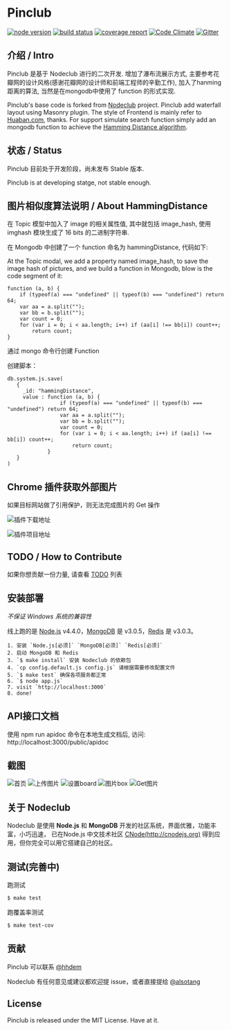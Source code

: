 Pinclub
=======

[![node version][node-image]][node-url]
[![build status](http://git.jinwanzhilian.com/liubing/nodeclub/badges/master/build.svg)](http://git.jinwanzhilian.com/liubing/nodeclub/commits/master)
[![coverage report](http://git.jinwanzhilian.com/liubing/nodeclub/badges/master/coverage.svg)](http://jiuyanlou.com/public/testcov/index.html)
[![Code Climate](https://codeclimate.com/github/pinclub/pinclub.svg)](https://codeclimate.com/github/pinclub/pinclub)
[![Gitter](https://badges.gitter.im/pinclub/pinclub.svg)](https://gitter.im/pinclub/Lobby)

[node-image]: https://img.shields.io/badge/node.js-%3E=_4.2-green.svg?style=flat-square
[node-url]: http://nodejs.org/download/

## 介绍 / Intro

Pinclub 是基于 Nodeclub 进行的二次开发. 增加了瀑布流展示方式, 主要参考花瓣网的设计风格(感谢花瓣网的设计师和前端工程师的辛勤工作), 加入了hanming距离的算法, 当然是在mongodb中使用了 function 的形式实现.

Pinclub's base code is forked from [Nodeclub](https://github.com/cnodejs/nodeclub) project. Pinclub add waterfall layout using Masonry plugin. The style of Frontend is mainly refer to [Huaban.com](http://huaban.com), thanks.
For support simulate search function simply add an mongodb function to achieve the [Hamming Distance algorithm](https://zh.wikipedia.org/wiki/%E6%B1%89%E6%98%8E%E8%B7%9D%E7%A6%BB).

## 状态 / Status

Pinclub 目前处于开发阶段，尚未发布 Stable 版本.

Pinclub is at developing statge, not stable enough.

## 图片相似度算法说明 / About HammingDistance

在 Topic 模型中加入了 image 的相关属性值, 其中就包括 image_hash, 使用 imghash 模块生成了 16 bits 的二进制字符串.

在 Mongodb 中创建了一个 function 命名为 hammingDistance, 代码如下:

At the Topic modal, we add a property named image_hash, to save the image hash of pictures, and we build a function in Mongodb, blow is the code segment of it:

```
function (a, b) {
    if (typeof(a) === "undefined" || typeof(b) === "undefined") return 64;
    var aa = a.split("");
    var bb = b.split("");
    var count = 0;
    for (var i = 0; i < aa.length; i++) if (aa[i] !== bb[i]) count++;
        return count;
}
```

通过 mongo 命令行创建 Function

创建脚本：
```
db.system.js.save(
   {
     _id: "hammingDistance",
     value : function (a, b) {
                 if (typeof(a) === "undefined" || typeof(b) === "undefined") return 64;
                 var aa = a.split("");
                 var bb = b.split("");
                 var count = 0;
                 for (var i = 0; i < aa.length; i++) if (aa[i] !== bb[i]) count++;
                     return count;
             }
   }
)
```

## Chrome 插件获取外部图片

如果目标网站做了引用保护，则无法完成图片的 Get 操作

![插件下载地址](http://www.jiuyanlou.com/public/chromeplugin/pinclub_chrome_plugin_jiuyanlou.crx)

![插件项目地址](https://github.com/pinclub/pinclub_chrome_plugin)

## TODO / How to Contribute

如果你想贡献一份力量, 请查看 [TODO](https://github.com/pinclub/pinclub/blob/master/TODO.md) 列表

## 安装部署

*不保证 Windows 系统的兼容性*

线上跑的是 [Node.js](https://nodejs.org) v4.4.0，[MongoDB](https://www.mongodb.org) 是 v3.0.5，[Redis](http://redis.io) 是 v3.0.3。

```
1. 安装 `Node.js[必须]` `MongoDB[必须]` `Redis[必须]`
2. 启动 MongoDB 和 Redis
3. `$ make install` 安装 Nodeclub 的依赖包
4. `cp config.default.js config.js` 请根据需要修改配置文件
5. `$ make test` 确保各项服务都正常
6. `$ node app.js`
7. visit `http://localhost:3000`
8. done!
```

## API接口文档

使用 npm run apidoc 命令在本地生成文档后, 访问: http://localhost:3000/public/apidoc

## 截图

![首页](https://s-media-cache-ak0.pinimg.com/originals/00/b2/ed/00b2ed90e8af4721d5acab894cef33e7.jpg)
![上传图片](https://s-media-cache-ak0.pinimg.com/originals/10/c5/e1/10c5e11cbe032138b26827b1a58e21cf.jpg)
![设置board](https://s-media-cache-ak0.pinimg.com/originals/5a/4e/d8/5a4ed82f3fe250c2051c3c463db8e397.jpg)
![图片box](https://s-media-cache-ak0.pinimg.com/originals/61/dd/c0/61ddc022328245d89cf24aba204b95a2.jpg)
![Get图片](https://s-media-cache-ak0.pinimg.com/originals/15/d0/18/15d018bcbe7fe02e2c541f648c6a1e16.jpg)

## 关于 Nodeclub

Nodeclub 是使用 **Node.js** 和 **MongoDB** 开发的社区系统，界面优雅，功能丰富，小巧迅速，
已在Node.js 中文技术社区 [CNode(http://cnodejs.org)](http://cnodejs.org) 得到应用，但你完全可以用它搭建自己的社区。

## 测试(完善中)

跑测试

```bash
$ make test
```

跑覆盖率测试

```bash
$ make test-cov
```

## 贡献

Pinclub 可以联系 [@hhdem](https://github.com/hhdem)

Nodeclub 有任何意见或建议都欢迎提 issue，或者直接提给 [@alsotang](https://github.com/alsotang)

## License

Pinclub is released under the MIT License. Have at it.
